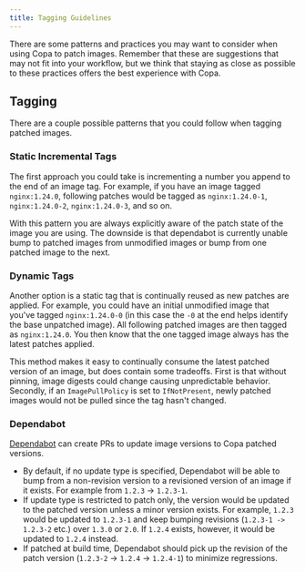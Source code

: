 ```yaml
---
title: Tagging Guidelines
---
```


There are some patterns and practices you may want to consider when using Copa to patch images. Remember that these are suggestions that may not fit into your workflow, but we think that staying as close as possible to these practices offers the best experience with Copa.

## Tagging
There are a couple possible patterns that you could follow when tagging patched images.

### Static Incremental Tags
The first approach you could take is incrementing a number you append to the end of an image tag. For example, if you have an image tagged `nginx:1.24.0`, following patches would be tagged as `nginx:1.24.0-1`, `nginx:1.24.0-2`, `nginx:1.24.0-3`, and so on.

With this pattern you are always explicitly aware of the patch state of the image you are using. The downside is that dependabot is currently unable bump to patched images from unmodified images or bump from one patched image to the next.

### Dynamic Tags
Another option is a static tag that is continually reused as new patches are applied. For example, you could have an initial unmodified image that you've tagged `nginx:1.24.0-0` (in this case the `-0` at the end helps identify the base unpatched image). All following patched images are then tagged as `nginx:1.24.0`. You then know that the one tagged image always has the latest patches applied.

This method makes it easy to continually consume the latest patched version of an image, but does contain some tradeoffs. First is that without pinning, image digests could change causing unpredictable behavior. Secondly, if an `ImagePullPolicy` is set to `IfNotPresent`, newly patched images would not be pulled since the tag hasn't changed.

### Dependabot
[Dependabot](https://docs.github.com/en/code-security/dependabot) can create PRs to update image versions to Copa patched versions.

- By default, if no update type is specified, Dependabot will be able to bump from a non-revision version to a revisioned version of an image if it exists. For example from `1.2.3` -> `1.2.3-1`.
- If update type is restricted to patch only, the version would be updated to the patched version unless a minor version exists. For example, `1.2.3` would be updated to `1.2.3-1` and keep bumping revisions (`1.2.3-1 -> 1.2.3-2` etc.) over `1.3.0` or `2.0`. If `1.2.4` exists, however, it would be updated to `1.2.4` instead.
- If patched at build time, Dependabot should pick up the revision of the patch version (`1.2.3-2` -> `1.2.4` -> `1.2.4-1`) to minimize regressions.
